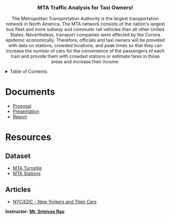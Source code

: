 

  <h3 align="center"> MTA Traffic Analysis for Taxi Owners!
</h3>

  <p align="center">
The Metropolitan Transportation Authority is the largest transportation network in North America. The MTA network consists of the nation's largest bus fleet and more subway and commuter rail vehicles than all other United States. Nevertheless, transport companies were affected by the Corona epidemic economically. Therefore, officials and taxi owners will be provided with data on stations, crowded locations, and peak times so that they can increase the number of cars for the convenience of the passengers of each train and provide them with crowded stations or estimate fares in those areas and increase their income.

  </p>
</p>

<!-- TABLE OF CONTENTS -->
<details>
  <summary>Table of Contents</summary>
  <ol>
    <li><a href="#Documents">Documents</a></li>
    <li>
      <a href="#Resources">Resources</a>
      <ul>
        <li><a href="#Dataset">Dataset</a></li>
        <li><a href="#Articles">Articles</a></li>
      </ul>
    </li>
    </li>
  </ol>
</details>

# Documents
- [Proposal](https://github.com/alaanouud/EDA-Project/blob/main/MTA%20Turnstile%20Data.docx)
- [Presentation](https://github.com/alaanouud/EDA-Project/blob/main/MTA%20Presentation(EDA).pdf)
- [Report](https://github.com/alaanouud/EDA-Project/blob/main/MTA%20Report%20(EDA).pdf)



# Resources
## Dataset
-  [MTA Turnstile](http://web.mta.info/developers/turnstile.html)
- [MTA Stations](https://atisdata.s3.amazonaws.com/Station/Stations.csv)
## Articles
- [NYC/EDC - New Yorkers and Their Cars](https://edc.nyc/article/new-yorkers-and-their-cars)


**Instructor:** [**Mr. Srinivas Rao**]()


